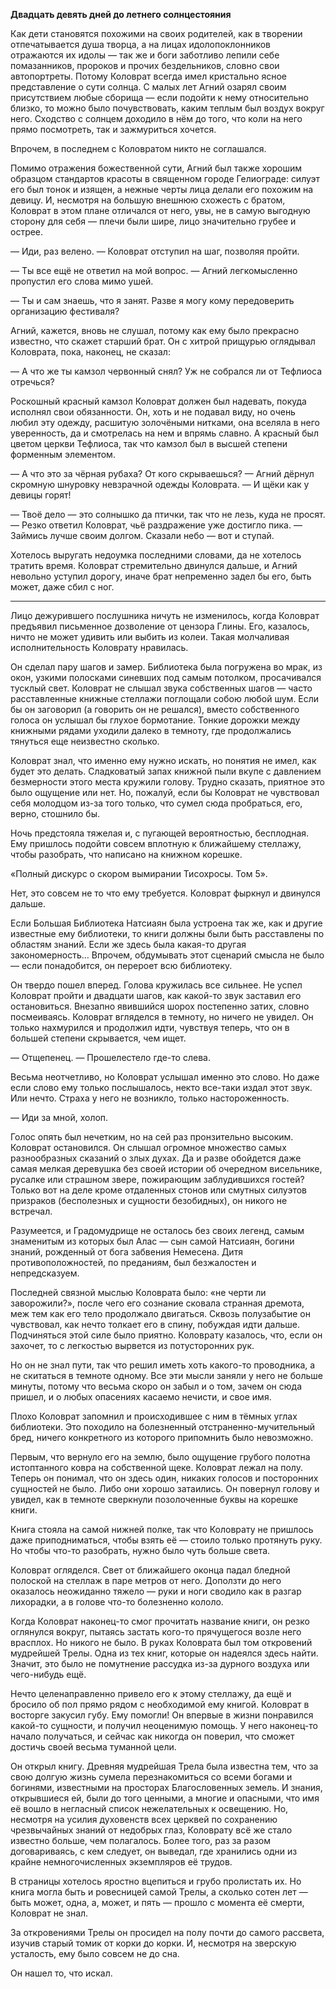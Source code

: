**Двадцать девять дней до летнего солнцестояния**

Как дети становятся похожими на своих родителей, как в творении отпечатывается душа творца, а на лицах идолопоклонников отражаются их идолы — так же и боги заботливо лепили себе помазанников, пророков и прочих бездельников, словно свои автопортреты. Потому Коловрат всегда имел кристально ясное представление о сути солнца. С малых лет Агний озарял своим присутствием любые сборища — если подойти к нему относительно близко, то можно было почувствовать, каким теплым был воздух вокруг него. Сходство с солнцем доходило в нём до того, что коли на него прямо посмотреть, так и зажмуриться хочется.

Впрочем, в последнем с Коловратом никто не соглашался. 

Помимо отражения божественной сути, Агний был также хорошим образцом стандартов красоты в священном городе Гелиограде: силуэт его был тонок и изящен, а нежные черты лица делали его похожим на девицу. И, несмотря на большую внешнюю схожесть с братом, Коловрат в этом плане отличался от него, увы, не в самую выгодную сторону для себя — плечи были шире, лицо значительно грубее и острее.

— Иди, раз велено. — Коловрат отступил на шаг, позволяя пройти. 

— Ты все ещё не ответил на мой вопрос.  — Агний легкомысленно пропустил его слова мимо ушей. 

— Ты и сам знаешь, что я занят. Разве я могу кому передоверить организацию фестиваля?

Агний, кажется, вновь не слушал, потому как ему было прекрасно известно, что скажет старший брат. Он с хитрой прищурью оглядывал Коловрата, пока, наконец, не сказал:

— А что же ты камзол червонный снял? Уж не собрался ли от Тефлиоса отречься?

Роскошный красный камзол Коловрат должен был надевать, покуда исполнял свои обязанности. Он, хоть и не подавал виду, но очень любил эту одежду, расшитую золочёными нитками, она вселяла в него уверенность, да и смотрелась на нем и впрямь славно. А красный был цветом церкви Тефлиоса, так что камзол был в высшей степени форменным элементом.

— А что это за чёрная рубаха? От кого скрываешься? — Агний дёрнул скромную шнуровку невзрачной одежды Коловрата. — И щёки как у девицы горят!

— Твоё дело — это солнышко да птички, так что не лезь, куда не просят. — Резко ответил Коловрат, чьё раздражение уже достигло пика. — Займись лучше своим долгом. Сказали небо — вот и ступай.

Хотелось выругать недоумка последними словами, да не хотелось тратить время. Коловрат стремительно двинулся дальше, и Агний невольно уступил дорогу, иначе брат непременно задел бы его, быть может, даже сбил с ног.

* * *

Лицо дежурившего послушника ничуть не изменилось, когда Коловрат предъявил письменное дозволение от цензора Глины. Его, казалось, ничто не может удивить или выбить из колеи. Такая молчаливая исполнительность Коловрату нравилась.

Он сделал пару шагов и замер. Библиотека была погружена во мрак, из окон, узкими полосками синевших под самым потолком, просачивался тусклый свет. Коловрат не слышал звука собственных шагов — часто расставленные книжные стеллажи поглощали собою любой шум. Если бы он заговорил (а говорить он не решался), вместо собственного голоса он услышал бы глухое бормотание. Тонкие дорожки между книжными рядами уходили далеко в темноту, где продолжались тянуться еще неизвестно сколько.

Коловрат знал, что именно ему нужно искать, но понятия не имел, как будет это делать. Сладковатый запах книжной пыли вкупе с давлением безмерности этого места кружили голову. Трудно сказать, приятное это было ощущение или нет. Но, пожалуй, если бы Коловрат не чувствовал себя молодцом из-за того только, что сумел сюда пробраться, его, верно, стошнило бы.

Ночь предстояла тяжелая и, с пугающей вероятностью, бесплодная. Ему пришлось подойти совсем вплотную к ближайшему стеллажу, чтобы разобрать, что написано на книжном корешке.

«Полный дискурс о скором вымирании Тисохросы. Том 5».

 Нет, это совсем не то что ему требуется. Коловрат фыркнул и двинулся дальше.

Если Большая Библиотека Натсиаян была устроена так же, как и другие известные ему библиотеки, то книги должны были быть расставлены по областям знаний. Если же здесь была какая-то другая закономерность… Впрочем, обдумывать этот сценарий смысла не было — если понадобится, он перероет всю библиотеку.

Он твердо пошел вперед. Голова кружилась все сильнее. Не успел Коловрат пройти и двадцати шагов, как какой-то звук заставил его остановиться. Внезапно явившийся шорох постепенно затих, словно посмеиваясь. Коловрат вгляделся в темноту, но ничего не увидел. Он только нахмурился и продолжил идти, чувствуя теперь, что он в большей степени скрывается, чем ищет.

— Отщепенец. — Прошелестело где-то слева.

Весьма неотчетливо, но Коловрат услышал именно это слово.  Но даже если слово ему только послышалось, некто все-таки издал этот звук. Или нечто. Страха у него не возникло, только настороженность.

— Иди за мной, холоп. 

Голос опять был нечетким, но на сей раз пронзительно высоким. Коловрат остановился. Он слышал огромное множество самых разнообразных сказаний о злых духах. Да и разве обойдется даже самая мелкая деревушка без своей истории об очередном висельнике, русалке или страшном звере, пожирающим заблудившихся гостей? Только вот на деле кроме отдаленных стонов или смутных силуэтов призраков (бесполезных и сущности безобидных), он никого не встречал.

Разумеется, и Градомудрище не осталось без своих легенд, самым знаменитым из которых был Алас — сын самой Натсиаян, богини знаний, рожденный от бога забвения Немесена. Дитя противоположностей, по преданиям, был безжалостен и непредсказуем.

Последней связной мыслью Коловрата было: «не черти ли заворожили?», после чего его сознание сковала странная дремота, меж тем как его тело продолжало двигаться. Сквозь полузабытие он чувствовал, как нечто толкает его в спину, побуждая идти дальше. Подчиняться этой силе было приятно.  Коловрату казалось, что, если он захочет, то с легкостью вырвется из потусторонних рук.

Но он не знал пути, так что решил иметь хоть какого-то проводника, а не скитаться в темноте одному. Все эти мысли заняли у него не больше минуты, потому что весьма скоро он забыл и о том, зачем он сюда пришел, и о любых опасениях касаемо нечисти, и свое имя.

Плохо Коловрат запомнил и происходившее с ним в тёмных углах библиотеки. Это походило на болезненный отстраненно-мучительный бред, ничего конкретного из которого припомнить было невозможно.

Первым, что вернуло его на землю, было ощущение грубого полотна истоптанного ковра на собственной щеке. Коловрат лежал на полу. Теперь он понимал, что он здесь один, никаких голосов и посторонних сущностей не было. Либо они хорошо затаились. Он повернул голову и увидел, как в темноте сверкнули позолоченные буквы на корешке книги.

Книга стояла на самой нижней полке, так что Коловрату не пришлось даже приподниматься, чтобы взять её — стоило только протянуть руку. Но чтобы что-то разобрать, нужно было чуть больше света. 

Коловрат огляделся. Свет от ближайшего оконца падал бледной полоской на стеллаж в паре метров от него. Доползти до него оказалось неожиданно тяжело — руки и ноги сводило как в разгар лихорадки, а в голове что-то болезненно кололо.

Когда Коловрат наконец-то смог прочитать название книги, он резко оглянулся вокруг, пытаясь застать кого-то прячущегося возле него врасплох. Но никого не было. В руках Коловрата был том откровений мудрейшей Трелы. Одна из тех книг, которые он надеялся здесь найти. Значит, это было не помутнение рассудка из-за дурного воздуха или чего-нибудь ещё.

Нечто целенаправленно привело его к этому стеллажу, да ещё и бросило об пол прямо рядом с необходимой ему книгой. Коловрат в восторге закусил губу. Ему помогли! Он впервые в жизни понравился какой-то сущности,<!--если впервые понравился => получил, а не "впервые понравился и впервые получил"--> и получил неоценимую помощь. У него наконец-то начало получаться, и сейчас как никогда он поверил, что сможет достичь своей весьма туманной цели.

Он открыл книгу. Древняя мудрейшая Трела была известна тем, что за свою долгую жизнь сумела перезнакомиться со всеми богами и богинями, известными на просторах Благословенных земель. И знания, открывшиеся ей, были до того ценными, а многие и опасными, что имя её вошло в негласный список нежелательных к освещению. Но, несмотря на усилия духовенств всех церквей по сохранению чрезвычайных знаний от недобрых глаз, Коловрату всё же стало известно больше, чем полагалось. Более того, раз за разом договариваясь, с кем следует, он выведал, где хранились одни из крайне немногочисленных экземпляров её трудов.

В страницы хотелось яростно вцепиться и грубо пролистать их. Но книга могла быть и ровесницей самой Трелы, а сколько сотен лет — быть может, одна, а, может, и пять — прошло с момента её смерти, Коловрат не знал.

За откровениями Трелы он просидел на полу почти до самого рассвета, изучив старый томик от корки до корки. И, несмотря на зверскую усталость, ему было совсем не до сна.

Он нашел то, что искал.
